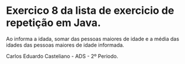 #  Exercico 8 da lista de exercicio de repetição em Java.

Ao informa a idada, somar das pessoas maiores de idade e a média das idades das pessoas maiores de idade informada.

Carlos Eduardo Casteliano - ADS - 2º Periodo.
